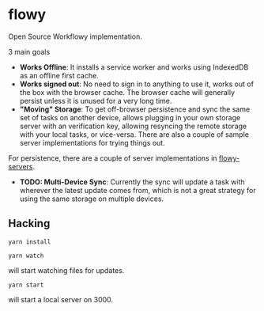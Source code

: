 # flowy

Open Source Workflowy implementation.

3 main goals

- **Works Offline**: It installs a service worker and works using IndexedDB as an offline first cache.
- **Works signed out**: No need to sign in to anything to use it, works out of the box with the browser cache. The browser cache will generally persist unless it is unused for a very long time.
- **"Moving" Storage**: To get off-browser persistence and sync the same set of tasks on another device, allows plugging in your own storage server with an verification key, allowing resyncing the remote storage with your local tasks, or vice-versa. There are also a couple of sample server implementations for trying things out.

For persistence, there are a couple of server implementations in [flowy-servers](https://github.com/suyash/flowy-servers).

- **TODO: Multi-Device Sync**: Currently the sync will update a task with wherever the latest update comes from, which is not a great strategy for using the same storage on multiple devices.

## Hacking

```
yarn install
```

```
yarn watch
```

will start watching files for updates.

```
yarn start
```

will start a local server on 3000.
